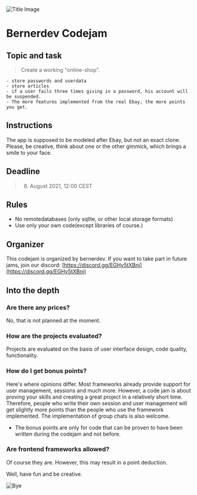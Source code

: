 ![Title Image](https://cdn.discordapp.com/attachments/826113544021082143/871687752394113034/codejam1.png)

# Bernerdev Codejam


## Topic and task

> Create a working "online-shop". 
```
- store passwords and userdata
- store articles
- if a user fails three times giving in a password, his account will be suspended.
- The more features implemented from the real Ebay, the more points you get.
```

## Instructions
The app is supposed to be modeled after Ebay, but not an exact clone. Please, be creative, think about one or the other gimmick, which brings a smile to your face. 

## Deadline
> 8. August 2021, 12:00  CEST

## Rules
- No remotedatabases (only sqlite, or other local storage formats)
- Use only your own code(except libraries of course.)

## Organizer
This codejam is organized by bernerdev. If you want to take part in future jams, join our discord: [https://discord.gg/EGHy5tXBnj](https://discord.gg/EGHy5tXBnj)


## Into the depth

### Are there any prices?

No, that is not planned at the moment.

### How are the projects evaluated?

Projects are evaluated on the basis of user interface design, code quality, functionality.

### How do I get bonus points?

Here's where opinions differ. Most frameworks already provide support for user management, sessions and much more. However, a code jam is about proving your skills and creating a great project in a relatively short time. Therefore, people who write their own session and user management will get slightly more points than the people who use the framework implemented.
The implementation of group chats is also welcome.
* The bonus points are only for code that can be proven to have been written during the codejam and not before.

### Are frontend frameworks allowed?
Of course they are. However, this may result in a point deduction. 

Well, have fun and be creative.


![Bye](https://cdn.discordapp.com/attachments/826113544021082143/870993265825050685/Frame_1.png)



